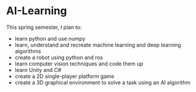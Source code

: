 # AI-Learning

This spring semester, I plan to:
- learn python and use numpy
- learn, understand and recreate machine learning and deep learning algorithms
- create a robot using python and ros
- learn computer vision techniques and code them up 
- learn Unity and C#
- create a 2D single-player platform game
- create a 3D graphical environment to solve a task using an AI algorithm 
